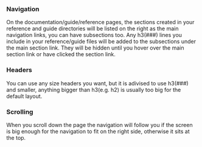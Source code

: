 ### Navigation
On the documentation/guide/reference pages, the sections created in your reference and guide
directories will be listed on the right as the main navigation links, you can have subsections too.
Any h3(###) lines you include in your reference/guide files will be added to the subsections under
the main section link. They will be hidden until you hover over the main section link or have
clicked the section link.

### Headers
You can use any size headers you want, but it is adivised to use h3(###) and smaller, anything
bigger than h3(e.g. h2) is usually too big for the default layout.

### Scrolling
When you scroll down the page the navigation will follow you if the screen is big enough for the
navigation to fit on the right side, otherwise it sits at the top.
